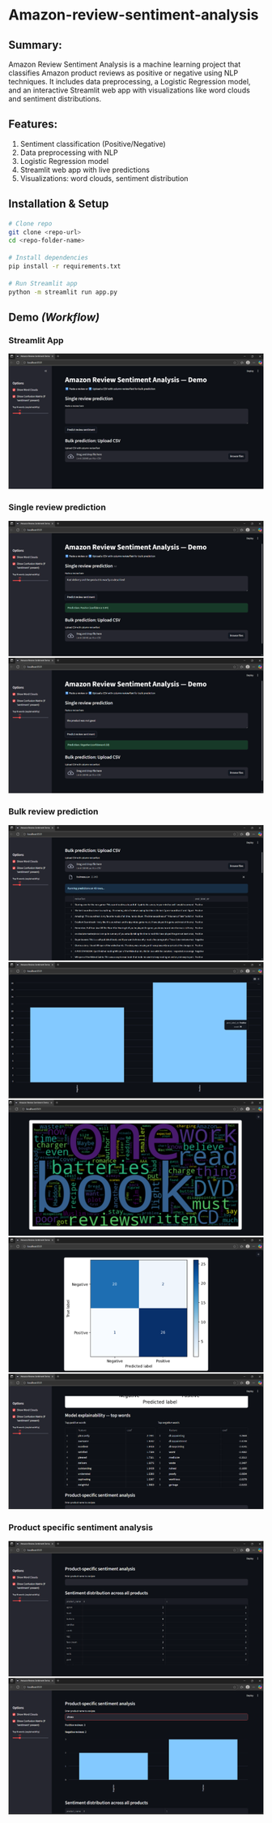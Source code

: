 # Amazon-review-sentiment-analysis

## Summary:

Amazon Review Sentiment Analysis is a machine learning project that classifies Amazon product reviews as positive or negative using NLP techniques. It includes data preprocessing, a Logistic Regression model, and an interactive Streamlit web app with visualizations like word clouds and sentiment distributions.

## Features:

1. Sentiment classification (Positive/Negative)
2. Data preprocessing with NLP
3. Logistic Regression model
4. Streamlit web app with live predictions
5. Visualizations: word clouds, sentiment distribution

## Installation & Setup

```bash
# Clone repo
git clone <repo-url>
cd <repo-folder-name>

# Install dependencies
pip install -r requirements.txt

# Run Streamlit app
python -m streamlit run app.py
```
## Demo *(Workflow)*

### Streamlit App  
![App Screenshot](assets/page_1.png)  

### Single review prediction  
![positiveReview](assets/page_3.png)  
![negativeReview](assets/page_2.png)  

### Bulk review prediction  
![bulkUpload](assets/page_4.png) 
![barGraph](assets/page_5.png) 
![wordCount](assets/page_6.png) 
![ConfusionMatrix](assets/page_7.png) 
![topWords](assets/page_8.png) 

### Product specific sentiment analysis

![sentimentDistribution](assets/page_9.png) 
![SpecificProduct](assets/page_10.png) 

